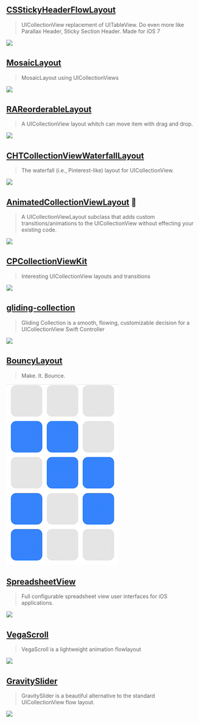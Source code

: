 [CSStickyHeaderFlowLayout](https://github.com/jamztang/CSStickyHeaderFlowLayout)
--
> UICollectionView replacement of UITableView. Do even more like Parallax Header, Sticky Section Header. Made for iOS 7

![](https://camo.githubusercontent.com/3aab9bc8e28dcde1a0fcd92eeac9d5ccf2507368/687474703a2f2f662e636c2e6c792f6974656d732f30353133307332723058316a3178314e3051336e2f73706f746966792d34382d31362d68616c662e676966)

[MosaicLayout](https://github.com/betzerra/MosaicLayout)
--
> MosaicLayout using UICollectionViews

![](https://camo.githubusercontent.com/05e958af928b0dcec951b57764eb1fdbf4f119e9/687474703a2f2f7777772e6265747a657272612e636f6d2e61722f77702d636f6e74656e742f75706c6f6164732f323031332f30322f50686f746f2d4665622d31372d362d32392d31342d504d2e706e67)

[RAReorderableLayout](https://github.com/ra1028/RAReorderableLayout)
--
> A UICollectionView layout whitch can move item with drag and drop.

![](https://github.com/ra1028/RAReorderableLayout/raw/master/Assets/animation.gif)

[CHTCollectionViewWaterfallLayout](https://github.com/chiahsien/CHTCollectionViewWaterfallLayout)
--
> The waterfall (i.e., Pinterest-like) layout for UICollectionView.

![](https://cloud.githubusercontent.com/assets/474/3419095/25b4de9e-fe56-11e3-9b98-690319d736ce.png)

[AnimatedCollectionViewLayout](https://github.com/KelvinJin/AnimatedCollectionViewLayout) :rocket:
--
> A UICollectionViewLayout subclass that adds custom transitions/animations to the UICollectionView without effecting your existing code.

![](https://camo.githubusercontent.com/c705b49cacffff94683ce416259063bd5227f5e4/687474703a2f2f692e696d6775722e636f6d2f6c4c6f6f5851372e676966)

[CPCollectionViewKit](https://github.com/ParsifalC/CPCollectionViewKit)
--
> Interesting UICollectionView layouts and transitions

![](https://github.com/ParsifalC/CPCollectionViewKit/raw/master/Demos/CPCollectionViewTransitionDemo/TransitionFlowAndStage.gif?raw=true)

[gliding-collection](https://github.com/Ramotion/gliding-collection)
--
> Gliding Collection is a smooth, flowing, customizable decision for a UICollectionView Swift Controller

![](https://github.com/Ramotion/gliding-collection/raw/master/assets/preview.gif)

[BouncyLayout](https://github.com/roberthein/BouncyLayout)
--
> Make. It. Bounce.

![](https://github.com/roberthein/BouncyLayout/raw/master/art/gifs/photos.gif)

[SpreadsheetView](https://github.com/kishikawakatsumi/SpreadsheetView)
--
> Full configurable spreadsheet view user interfaces for iOS applications.

![](https://github.com/kishikawakatsumi/SpreadsheetView/raw/master/Resources/DailySchedule_landscape.png)

[VegaScroll](https://github.com/AppliKeySolutions/VegaScroll)
--
> VegaScroll is a lightweight animation flowlayout

![](https://camo.githubusercontent.com/bb984a34320d944ccf561857995c90629f5037a0/68747470733a2f2f662e666c6f636b75736572636f6e74656e74322e636f6d2f646334323539613135303438303136333139393038353836)

## [GravitySlider](https://github.com/ApplikeySolutions/GravitySlider)
> GravitySlider is a beautiful alternative to the standard UICollectionView flow layout.

![](https://camo.githubusercontent.com/06e01a298d7440af750a80284da9bf98584a9a036d173a2e37980ae37c8b34bd/68747470733a2f2f662e666c6f636b75736572636f6e74656e74322e636f6d2f353434626562663135303736343632333334613663306637)
